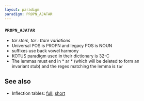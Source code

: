 ```yaml
---
layout: paradigm
paradigm: PROPN_AJATAR
---
```

### ` PROPN_AJATAR `

* _tar stem, tar : ttare variations_
* Universal POS is PROPN and legacy POS is NOUN
* suffixes use back vowel harmony
* KOTUS paradigm used in their dictionary is 32-C
* The lemmas must end in * ar * (which will be deleted to form an invariant stub) and the regex matching the lemma is ` tar `

## See also

* Inflection tables: [full](gen/A/Ajatar.html), [short](gen/A/Ajatar_wikt.html)

